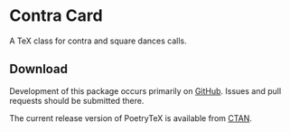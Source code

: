 # Contra Card

A TeX class for contra and square dances calls.

## Download

Development of this package occurs primarily on
[GitHub](https://github.com/SamWhited/contra-card). Issues and pull requests
should be submitted there.

The current release version of PoetryTeX is available from
[CTAN](http://ctan.org/pkg/contracard).
